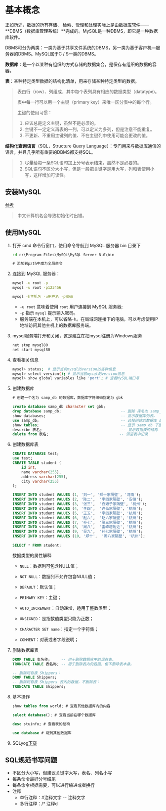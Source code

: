 基本概念
===

正如所述，数据的所有存储、 检索、管理和处理实际上是由数据库软件——**DBMS（数据库管理系统）**完成的。MySQL是一种DBMS，即它是一种数据库软件。

DBMS可分为两类：一类为基于共享文件系统的DBMS，另一类为基于客户机—服务器的DBMS。MySQL属于C / S一类的DBMS。

**数据库**：是一个以某种有组织的方式存储的数据集合，是保存有组织的数据的容器。

**表**：某种特定类型数据的结构化清单，用来存储某种特定类型的数据。

> 表由行（row）、列组成，其中每个表列具有相应的数据类型（datatype)。
>
> 表中每一行可以用一个主键（primary key）来唯一区分表中的每个行。
>
> 主键的使用习惯：
>
> 1. 应该总是定义主键，虽然不是必须的。
> 1. 主键不一定定义再表的一列，可以定义为多列，但是注意不能重复。
> 1. 不更新、不重用主键列的值、不在主键列中使用可能会更改的值。

**结构化查询语言**（SQL，Structure Query Language）：专门用来与数据库通信的语言，并且几乎所有重要的DBMS都支持SQL。

> 1. 尽量给每一条SQL语句加上分号表示结束，虽然不是必要的。
> 2. SQL语句不区分大小写，但是一般把关键字是用大写，列和表使用小写，这样增加可读性。

## 安装MySQL

[参考](https://www.sjkjc.com/mysql/install-on-windows/)

> 中文计算机名会导致初始化时出错。

## 使用MySQL

1. 打开 cmd 命令行窗口，使用命令导航到 MySQL 服务器 bin 目录下

   ```cmd
   cd c:\Program Files\MySQL\MySQL Server 8.0\bin
   
   # 添加到path中成为全局命令
   ```

2. 连接到 MySQL 服务器：

   ```bash
   mysql -u root -p
   mysql -u root -p123456
   
   mysql -h主机名 -u用户名 -p密码
   ```

   - `-u root` 意味着使用 `root` 用户连接到 MySQL 服务器;
   -  `-p` 指示 `mysql` 提示输入密码。
   - 服务端在本机上，可以省略`-h`。在局域网连接下的电脑，可以考虑使用IP地址访问其他主机上的数据库服务端。

3. mysql服务端打开和关闭，这是建立在把mysql注册为Windows服务

   ```bash
   net stop mysql80
   net start mysql80
   ```
   
4. 查看相关信息

   ```bash
   mysql> status;  # 显示当前mysql的version的各种信息
   mysql> select version(); # 显示当前mysql的version信息
   mysql> show global variables like 'port'; # 查看MySQL端口号
   ```

5. 创建数据库

   ```sql
   # 创建一个名为 samp_db 的数据库，数据库字符编码指定为 gbk
   
   create database samp_db character set gbk;
   drop database samp_db; 							-- 删除 库名为 samp_db 的库
   show databases;        							-- 显示数据库列表。
   use samp_db;           							-- 选择创建的数据库 samp_db 
   show tables;           							-- 显示 samp_db 下面所有的表名字
   describe 表名;          						   -- 显示数据表的结构
   delete from 表名;                                -- 清空表中记录
   ```

6. 创建数据库表

    ```sql
    CREATE DATABASE test;
    use test;
    CREATE TABLE student (
    	id int,
    	name varchar(255),
    	address varchar(255),
    	city varchar(255)
    );
    
    INSERT INTO student VALUES (1, '刘一', '郑十家隔壁', '河南');
    INSERT INTO student VALUES (2, '陈二',  '李四家隔壁', '安徽');
    INSERT INTO student VALUES (3, '张三',  '白娘子家隔壁', '杭州');
    INSERT INTO student VALUES (4, '李四',  '许仙家隔壁', '杭州');
    INSERT INTO student VALUES (5, '王五',  '李四家隔壁', '杭州');
    INSERT INTO student VALUES (6, '赵六',  '赵六家隔壁', '杭州');
    INSERT INTO student VALUES (7, '孙七',  '张三家隔壁', '杭州');
    INSERT INTO student VALUES (8, '周八',  '雷峰塔附近', '杭州');
    INSERT INTO student VALUES (9, '吴九',  '孙七家隔壁', '杭州');
    INSERT INTO student VALUES (10, '郑十',  '周八家隔壁', '杭州');
     
    SELECT * FROM student;
    ```
    数据类型的属性解释  	

    - `NULL`：数据列可包含NULL值；

    - `NOT NULL`：数据列不允许包含NULL值；

    - `DEFAULT`：默认值；

    - `PRIMARY KEY`：主键；

    - `AUTO_INCREMENT`：自动递增，适用于整数类型；

    - `UNSIGNED`：是指数值类型只能为正数；

    - `CHARACTER SET name`：指定一个字符集；

    - `COMMENT`：对表或者字段说明；

7. 删除数据库表

    ```sql
    DROP TABLE 表名称;     -- 用于删除数据库中的现有表。
    TRUNCATE TABLE 表名称; -- 用于删除表内的数据，但不删除表本身。
    ```

    ```sql
    -- 删除现有表 Shippers：
    DROP TABLE Shippers;
    -- 删除现有表 Shippers 表内的数据，不删除表：
    TRUNCATE TABLE Shippers;
    ```

8. 基本操作

	```sql
	show tables from world; # 查看其他数据库内的内容
	
	select database(); # 查看当前在哪个数据库
	
	desc stuinfo; # 查看表的结构
	
	use database # 跳到其他数据库

9. SQLyog[下载](https://github.com/webyog/sqlyog-community/wiki/Downloads)

## SQL规范书写问题

- 不区分大小写，但建议关键字大写，表名、列名小写
- 每条命令最好分号结尾
- 每条命令根据需要，可以进行缩进或者换行
- 注释
  - 单行注释：#注释文字 -- 注释文字
  - 多行注释：/* 注释d

